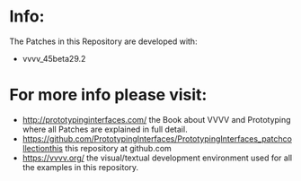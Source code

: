 # Info:  
The Patches in this Repository are developed with:  
* vvvv_45beta29.2  

# For more info please visit:  
* http://prototypinginterfaces.com/ the Book about VVVV and Prototyping where all Patches are explained in full detail.  
* https://github.com/PrototypingInterfaces/PrototypingInterfaces_patchcollectionthis this repository at github.com  
* https://vvvv.org/ the visual/textual development environment used for all the examples in this repository.  
